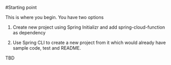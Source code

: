 #Starting point

This is where you begin.
You have two options

1. Create new project using Spring Initializr and add spring-cloud-function as dependency

2. Use Spring CLI to create a new project from it which would already have sample code, test and README.

TBD